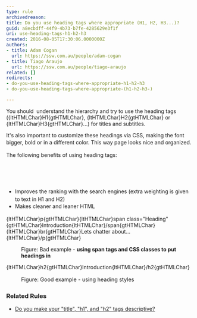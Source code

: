 ```yaml
---
type: rule
archivedreason: 
title: Do you use heading tags where appropriate (H1, H2, H3...)?
guid: a8ecbdff-44f9-4b73-b7fe-4285629e3f1f
uri: use-heading-tags-h1-h2-h3
created: 2016-08-05T17:30:06.0000000Z
authors:
- title: Adam Cogan
  url: https://ssw.com.au/people/adam-cogan
- title: Tiago Araujo
  url: https://ssw.com.au/people/tiago-araujo
related: []
redirects:
- do-you-use-heading-tags-where-appropriate-h1-h2-h3
- do-you-use-heading-tags-where-appropriate-(h1-h2-h3-)

---
```



<p>You should &#160;understand the hierarchy&#160;and try to use the heading tags ({ltHTMLChar}H1{gtHTMLChar}, {ltHTMLChar}H2{gtHTMLChar} or {ltHTMLChar}H3{gtHTMLChar}...) for titles and subtitles.</p><p>It's also important to customize&#160;these headings&#160;via CSS, making the font bigger, bold or in a different color. This way<span style="line-height&#58;1.6;">&#160;page looks nice and organized.&#160;</span></p><p>The following benefits of using heading tags&#58;<br></p><br>
<br><excerpt class='endintro'></excerpt><br>
<p></p><ul><li>
      <span style="line-height&#58;1.6;"> Improves the ranking with the search engines (extra weighting is given to text in H1 and H2)</span><br></li><li>
      <span style="line-height&#58;1.6;">Makes cleaner and leaner HTML&#160;</span><br></li></ul><div><p class="ssw15-rteElement-CodeArea">{ltHTMLChar}p{gtHTMLChar}{ltHTMLChar}span class=&quot;Heading&quot;{gtHTMLChar}Introduction{ltHTMLChar}/span{gtHTMLChar} 
      <br>{ltHTMLChar}br{gtHTMLChar}Lets chatter about...{ltHTMLChar}/p{gtHTMLChar}​<br></p><dd class="ssw15-rteElement-FigureBad">​​​Figure&#58; Bad example​​ - ​<strong>using span tags and CSS classes to put headings in</strong><br></dd></div><div><p class="ssw15-rteElement-CodeArea">{ltHTMLChar}h2{gtHTMLChar}Introduction{ltHTMLChar}/h2{gtHTMLChar}</p><dd class="ssw15-rteElement-FigureGood">
      <span style="font-size&#58;0.9rem;line-height&#58;1.5em;">​​Figure&#58; Good example - using heading styles</span><span style="font-size&#58;0.9rem;line-height&#58;1.5em;">​</span></dd></div><h3>Related Rules</h3><ul><li>​<a href="/_layouts/15/FIXUPREDIRECT.ASPX?WebId=3dfc0e07-e23a-4cbb-aac2-e778b71166a2&amp;TermSetId=07da3ddf-0924-4cd2-a6d4-a4809ae20160&amp;TermId=d40446f8-8f5f-4a4a-a231-faace7124d7a">Do you make your &quot;title&quot;, &quot;h1&quot;, and &quot;h2&quot; tags descriptive?​​</a>​<br></li></ul>


